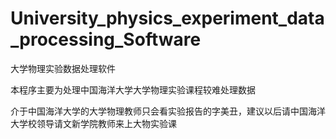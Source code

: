 # University_physics_experiment_data_processing_Software
大学物理实验数据处理软件

本程序主要为处理中国海洋大学大学物理实验课程较难处理数据

介于中国海洋大学的大学物理教师只会看实验报告的字美丑，建议以后请中国海洋大学校领导请文新学院教师来上大物实验课
